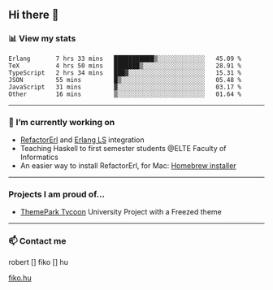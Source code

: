 ## Hi there 👋

### 📊 View my stats

<!--START_SECTION:waka-->

```text
Erlang       7 hrs 33 mins   ███████████▒░░░░░░░░░░░░░   45.09 %
TeX          4 hrs 50 mins   ███████▒░░░░░░░░░░░░░░░░░   28.91 %
TypeScript   2 hrs 34 mins   ███▓░░░░░░░░░░░░░░░░░░░░░   15.31 %
JSON         55 mins         █▒░░░░░░░░░░░░░░░░░░░░░░░   05.48 %
JavaScript   31 mins         ▓░░░░░░░░░░░░░░░░░░░░░░░░   03.17 %
Other        16 mins         ▒░░░░░░░░░░░░░░░░░░░░░░░░   01.64 %
```

<!--END_SECTION:waka-->


---

### 🔭 I’m currently working on
- [RefactorErl](https://plc.inf.elte.hu/erlang/) and [Erlang LS](https://erlang-ls.github.io) integration
- Teaching Haskell to first semester students @ELTE Faculty of Informatics
- An easier way to install RefactorErl, for Mac: [Homebrew installer](https://github.com/robertfiko/homebrew-referl-installer)

---
### Projects I am proud of...
- [ThemePark Tycoon](https://szofttech.inf.elte.hu/szofttech/public/csip-42) University Project with a Freezed theme
---


### 📫 Contact me
robert [] fiko [] hu

[fiko.hu](https://fiko.hu)


<!--
**robertfiko/robertfiko** is a ✨ _special_ ✨ repository because its `README.md` (this file) appears on your GitHub profile.

Here are some ideas to get you started:

- 🔭 I’m currently working on ...
- 🌱 I’m currently learning ...
- 👯 I’m looking to collaborate on ...
- 🤔 I’m looking for help with ...
- 💬 Ask me about ...
- 📫 How to reach me: ...
- 😄 Pronouns: ...
- ⚡ Fun fact: ...
-->
